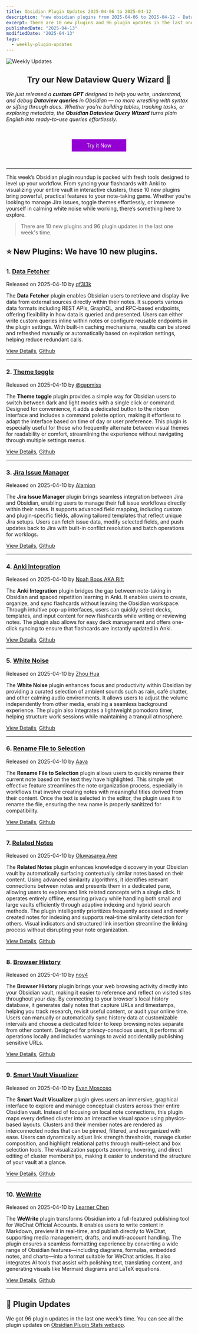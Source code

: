 ```yaml
---
title: Obsidian Plugin Updates 2025-04-06 to 2025-04-12
description: "new obsidian plugins from 2025-04-06 to 2025-04-12 - Data Fetcher, Theme toggle, Jira Issue Manager, Anki Integration, White Noise, Rename File to Selection, Related Notes, Browser History, Smart Vault Visualizer, WeWrite"
excerpt: There are 10 new plugins and 96 plugin updates in the last one week's time.
publishedDate: "2025-04-13"
modifiedDate: "2025-04-13"
tags: 
  - weekly-plugin-updates
---
```


![Weekly Updates](/images/2025-04-13-weekly-plugin-updates.webp)

<h2>
  <center>
    Try our New Dataview Query Wizard 🚀
  </center>
</h2>

_We just released a **custom GPT** designed to help you write, understand, and debug **Dataview queries** in Obsidian — no more wrestling with syntax or sifting through docs. Whether you're building tables, tracking tasks, or exploring metadata, the **Obsidian Dataview Query Wizard** turns plain English into ready-to-use queries effortlessly._

<div style="padding:40px 0px">
  <center>
    <a style="padding:8px 40px;background:DarkViolet;color:white;text-decoration:none" href="https://chatgpt.com/g/g-67f63dc319588191a4bb13d0def278b0-obsidian-dataview-query-wizard" target="_black">Try it Now</a>
  </center>
</div>

---

This week’s Obsidian plugin roundup is packed with fresh tools designed to level up your workflow. From syncing your flashcards with Anki to visualizing your entire vault in interactive clusters, these 10 new plugins bring powerful, practical features to your note-taking game. Whether you're looking to manage Jira issues, toggle themes effortlessly, or immerse yourself in calming white noise while working, there’s something here to explore.

> There are 10 new plugins and 96 plugin updates in the last one week's time.

## ⭐ New Plugins: We have 10 new plugins.

### 1. [Data Fetcher](/plugins/data-fetcher)

Released on 2025-04-10 by [qf3l3k](https://github.com/qf3l3k)

The **Data Fetcher** plugin enables Obsidian users to retrieve and display live data from external sources directly within their notes. It supports various data formats including REST APIs, GraphQL, and RPC-based endpoints, offering flexibility in how data is queried and presented. Users can either write custom queries inline within notes or configure reusable endpoints in the plugin settings. With built-in caching mechanisms, results can be stored and refreshed manually or automatically based on expiration settings, helping reduce redundant calls.

[View Details](/plugins/data-fetcher), [Github](https://github.com/qf3l3k/obsidian-api-fetcher)

---

### 2. [Theme toggle](/plugins/theme-toggle)

Released on 2025-04-10 by [@gapmiss](https://github.com/gapmiss)

The **Theme toggle** plugin provides a simple way for Obsidian users to switch between dark and light modes with a single click or command. Designed for convenience, it adds a dedicated button to the ribbon interface and includes a command palette option, making it effortless to adapt the interface based on time of day or user preference. This plugin is especially useful for those who frequently alternate between visual themes for readability or comfort, streamlining the experience without navigating through multiple settings menus.

[View Details](/plugins/theme-toggle), [Github](https://github.com/gapmiss/theme-toggle)

---

### 3. [Jira Issue Manager](/plugins/jira-sync)

Released on 2025-04-10 by [Alamion](https://github.com/Alamion)

The **Jira Issue Manager** plugin brings seamless integration between Jira and Obsidian, enabling users to manage their full issue workflows directly within their notes. It supports advanced field mapping, including custom and plugin-specific fields, allowing tailored templates that reflect unique Jira setups. Users can fetch issue data, modify selected fields, and push updates back to Jira with built-in conflict resolution and batch operations for worklogs.

[View Details](/plugins/jira-sync), [Github](https://github.com/Alamion/obsidian-jira-sync)

---

### 4. [Anki Integration](/plugins/anki-integration)

Released on 2025-04-10 by [Noah Boos AKA Rift](https://github.com/NoahBoos)

The **Anki Integration** plugin bridges the gap between note-taking in Obsidian and spaced repetition learning in Anki. It enables users to create, organize, and sync flashcards without leaving the Obsidian workspace. Through intuitive pop-up interfaces, users can quickly select decks, templates, and input content for new flashcards while writing or reviewing notes. The plugin also allows for easy deck management and offers one-click syncing to ensure that flashcards are instantly updated in Anki.

[View Details](/plugins/anki-integration), [Github](https://github.com/NoahBoos/obsidian-anki-integration)

---

### 5. [White Noise](/plugins/white-noise)

Released on 2025-04-10 by [Zhou Hua](https://github.com/zhouhua)

The **White Noise** plugin enhances focus and productivity within Obsidian by providing a curated selection of ambient sounds such as rain, café chatter, and other calming audio environments. It allows users to adjust the volume independently from other media, enabling a seamless background experience. The plugin also integrates a lightweight pomodoro timer, helping structure work sessions while maintaining a tranquil atmosphere.

[View Details](/plugins/white-noise), [Github](https://github.com/zhouhua/obsidian-white-noise)

---

### 6. [Rename File to Selection](/plugins/rename-file-to-selection)

Released on 2025-04-10 by [Aava](https://github.com/AavaGames)

The **Rename File to Selection** plugin allows users to quickly rename their current note based on the text they have highlighted. This simple yet effective feature streamlines the note organization process, especially in workflows that involve creating notes with meaningful titles derived from their content. Once the text is selected in the editor, the plugin uses it to rename the file, ensuring the new name is properly sanitized for compatibility.

[View Details](/plugins/rename-file-to-selection), [Github](https://github.com/AavaGames/obsidian-rename-file-to-selection)

---

### 7. [Related Notes](/plugins/related-notes)

Released on 2025-04-10 by [Oluwasanya Awe](https://github.com/mrboxtobox)

The **Related Notes** plugin enhances knowledge discovery in your Obsidian vault by automatically surfacing contextually similar notes based on their content. Using advanced similarity algorithms, it identifies relevant connections between notes and presents them in a dedicated pane, allowing users to explore and link related concepts with a single click. It operates entirely offline, ensuring privacy while handling both small and large vaults efficiently through adaptive indexing and hybrid search methods. The plugin intelligently prioritizes frequently accessed and newly created notes for indexing and supports real-time similarity detection for others. Visual indicators and structured link insertion streamline the linking process without disrupting your note organization.

[View Details](/plugins/related-notes), [Github](https://github.com/mrboxtobox/obsidian-related-notes)

---

### 8. [Browser History](/plugins/browser-history)

Released on 2025-04-10 by [noy4](https://github.com/noy4)

The **Browser History** plugin brings your web browsing activity directly into your Obsidian vault, making it easier to reference and reflect on visited sites throughout your day. By connecting to your browser's local history database, it generates daily notes that capture URLs and timestamps, helping you track research, revisit useful content, or audit your online time. Users can manually or automatically sync history data at customizable intervals and choose a dedicated folder to keep browsing notes separate from other content. Designed for privacy-conscious users, it performs all operations locally and includes warnings to avoid accidentally publishing sensitive URLs.

[View Details](/plugins/browser-history), [Github](https://github.com/noy4/browser-history)

---

### 9. [Smart Vault Visualizer](/plugins/smart-vault-visualizer)

Released on 2025-04-10 by [Evan Moscoso](https://github.com/mossy1022)

The **Smart Vault Visualizer** plugin gives users an immersive, graphical interface to explore and manage conceptual clusters across their entire Obsidian vault. Instead of focusing on local note connections, this plugin maps every defined cluster into an interactive visual space using physics-based layouts. Clusters and their member notes are rendered as interconnected nodes that can be pinned, filtered, and reorganized with ease. Users can dynamically adjust link strength thresholds, manage cluster composition, and highlight relational paths through multi-select and box selection tools. The visualization supports zooming, hovering, and direct editing of cluster memberships, making it easier to understand the structure of your vault at a glance.

[View Details](/plugins/smart-vault-visualizer), [Github](https://github.com/mossy1022/smart-connections-vault-visualizer)

---

### 10. [WeWrite](/plugins/wewrite)

Released on 2025-04-10 by [Learner Chen](https://github.com/learnerchen-forever)

The **WeWrite** plugin transforms Obsidian into a full-featured publishing tool for WeChat Official Accounts. It enables users to write content in Markdown, preview it in real-time, and publish directly to WeChat, supporting media management, drafts, and multi-account handling. The plugin ensures a seamless formatting experience by converting a wide range of Obsidian features—including diagrams, formulas, embedded notes, and charts—into a format suitable for WeChat articles. It also integrates AI tools that assist with polishing text, translating content, and generating visuals like Mermaid diagrams and LaTeX equations.

[View Details](/plugins/wewrite), [Github](https://github.com/learnerchen-forever/wewrite)

---

## 🔁 Plugin Updates

We got 96 plugin updates in the last one week’s time. You can see all the plugin updates on [Obsidian Plugin Stats webapp](/updates).

